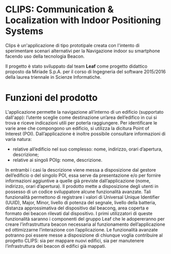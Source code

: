 # CLIPS: Communication & Localization with Indoor Positioning Systems
Clips è un'applicazione di tipo prototipale creata con l'intento di sperimentare scenari alternativi per la Navigazione indoor 
su smartphone facendo uso della tecnologia Beacon.

Il progetto è stato sviluppato dal team **Leaf** come progetto didattico proposto da Miriade S.p.A. per il corso di 
Ingegneria del software 2015/2016 della laurea triennale in Scienze Informatiche.




# Funzioni del prodotto
L'applicazione permette la navigazione all’interno di un edificio (supportato dall'app): l’utente sceglie
come destinazione un’area dell’edifico in cui si trova e riceve indicazioni utili
per poterla raggiungere.
Per identificare le varie aree che compongono un edificio, si utilizza la
dicitura Point of Interest (POI).
Dall’applicazione è inoltre possibile consultare informazioni di varia natura:
  - relative all’edificio nel suo complesso: nome, indirizzo, orari d’apertura, descrizione;
  - relative ai singoli POIg: nome, descrizione.
  
In entrambi i casi la descrizione viene messa a disposizione dal gestore dell’edificio
o del singolo POI, essa serve da presentazione e/o per fornire informazioni
aggiuntive a quelle già previste dall’applicazione (nome, indirizzo,
orari d’apertura).
Il prodotto mette a disposizione degli utenti in possesso di un codice
sviluppatore alcune funzionalità avanzate. Tali funzionalità permettono di
registrare i valori di Universal Unique Identifier (UUID), Major, Minor, livello
di potenza del segnale, livello della batteria, distanza approssimativa
del dispositivo dal beacong, area coperta e formato dei beacon rilevati dal
dispositivo. I primi utilizzatori di queste funzionalità saranno i componenti
del gruppo Leaf che le adopereranno per creare l’infrastruttura beacon necessaria
al funzionamento dell’applicazione ed ottimizzarne l’interazione con
l’applicazione. Le funzionalità avanzate potranno poi essere messe a disposizione
di chiunque voglia contribuire al progetto CLIPS: sia per mappare
nuovi edifici, sia per manutenere l’infrastruttura dei beacon di edifici già
mappati.
